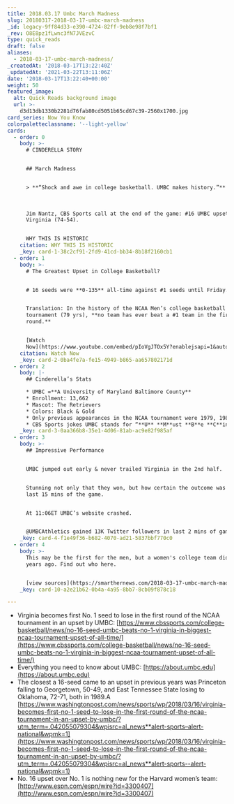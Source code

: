 ```yaml
---
title: 2018.03.17 Umbc March Madness
slug: 20180317-2018-03-17-umbc-march-madness
_id: legacy-9ff84d33-e390-4724-82ff-9eb8e98f7bf1
_rev: O8E8pz1fLwnc3fN7JVEzvC
type: quick_reads
draft: false
aliases:
  - 2018-03-17-umbc-march-madness/
_createdAt: '2018-03-17T13:22:40Z'
_updatedAt: '2021-03-22T13:11:06Z'
date: '2018-03-17T13:22:40+00:00'
weight: 50
featured_image:
  alt: Quick Reads background image
  url: >-
    d3d13db1330b2281d76fab80cd5051b65cd67c39-2560x1700.jpg
card_series: Now You Know
colorpaletteclassname: '--light-yellow'
cards:
  - order: 0
    body: >-
      # CINDERELLA STORY


      ## March Madness


      > **“Shock and awe in college basketball. UMBC makes history.”**  
        
        
        
      Jim Nantz, CBS Sports call at the end of the game: #16 UMBC upsets #1
      Virginia (74-54).


      WHY THIS IS HISTORIC
    citation: WHY THIS IS HISTORIC
    _key: card-1-38c2cf91-2fd9-41cd-bb34-8b18f2160cb1
  - order: 1
    body: >-
      # The Greatest Upset in College Basketball?


      # 16 seeds were **0-135** all-time against #1 seeds until Friday.


      Translation: In the history of the NCAA Men’s college basketball
      tournament (79 yrs), **no team has ever beat a #1 team in the first
      round.**


      [Watch
      Now](https://www.youtube.com/embed/pIoVgJTOx5Y?enablejsapi=1&autoplay=1&rel=0)
    citation: Watch Now
    _key: card-2-0ba4fe7a-fe15-4949-b865-aa657802171d
  - order: 2
    body: |-
      ## Cinderella’s Stats

      * UMBC =**A University of Maryland Baltimore County**
      * Enrollment: 13,662
      * Mascot: The Retrievers
      * Colors: Black & Gold
      * Only previous appearances in the NCAA tournament were 1979, 1980 & 2008
      * CBS Sports jokes UMBC stands for “**U** **M**ust **B**e **C**inderella”
    _key: card-3-0aa366b8-35e1-4d06-81ab-ac9e82f985af
  - order: 3
    body: >-
      ## Impressive Performance


      UMBC jumped out early & never trailed Virginia in the 2nd half.


      Stunning not only that they won, but how certain the outcome was for the
      last 15 mins of the game.


      At 11:06ET UMBC’s website crashed.


      @UMBCAthletics gained 13K Twitter followers in last 2 mins of game.
    _key: card-4-f1e49f36-b682-4070-ad21-5837bbf770c0
  - order: 4
    body: >-
      This may be the first for the men, but a women's college team did this 20
      years ago. Find out who here.


      [view sources](https://smarthernews.com/2018-03-17-umbc-march-madness/)
    _key: card-10-a2e21b62-0b4a-4a95-8bb7-8cb09f878c18

---
```

* Virginia becomes first No. 1 seed to lose in the first round of the NCAA tournament in an upset by UMBC: [https://www.cbssports.com/college-basketball/news/no-16-seed-umbc-beats-no-1-virginia-in-biggest-ncaa-tournament-upset-of-all-time/](https://www.cbssports.com/college-basketball/news/no-16-seed-umbc-beats-no-1-virginia-in-biggest-ncaa-tournament-upset-of-all-time/)
* Everything you need to know about UMBC: [https://about.umbc.edu](https://about.umbc.edu)
* The closest a 16-seed came to an upset in previous years was Princeton falling to Georgetown, 50-49, and East Tennessee State losing to Oklahoma, 72-71, both in 1989.A [https://www.washingtonpost.com/news/sports/wp/2018/03/16/virginia-becomes-first-no-1-seed-to-lose-in-the-first-round-of-the-ncaa-tournament-in-an-upset-by-umbc/?utm_term=.042055079304&wpisrc=al_news**alert-sports–alert-national&wpmk=1](https://www.washingtonpost.com/news/sports/wp/2018/03/16/virginia-becomes-first-no-1-seed-to-lose-in-the-first-round-of-the-ncaa-tournament-in-an-upset-by-umbc/?utm_term=.042055079304&wpisrc=al_news**alert-sports--alert-national&wpmk=1)
* No. 16 upset over No. 1 is nothing new for the Harvard women’s team: [http://www.espn.com/espn/wire?id=3300407](http://www.espn.com/espn/wire?id=3300407)